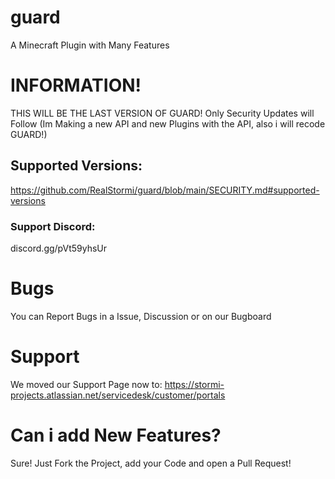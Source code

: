 # guard
A Minecraft Plugin with Many Features

# INFORMATION!
THIS WILL BE THE LAST VERSION OF GUARD!
Only Security Updates will Follow (Im Making a new API and new Plugins with the API, also i will recode GUARD!)

## Supported Versions:
https://github.com/RealStormi/guard/blob/main/SECURITY.md#supported-versions
### Support Discord:
discord.gg/pVt59yhsUr 

# Bugs
You can Report Bugs in a Issue, Discussion or on our Bugboard

# Support
We moved our Support Page now to: https://stormi-projects.atlassian.net/servicedesk/customer/portals


# Can i add New Features?
Sure! Just Fork the Project, add your Code and open a Pull Request!
